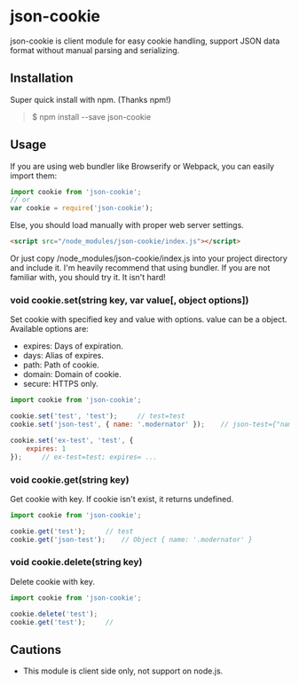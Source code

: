 # json-cookie
json-cookie is client module for easy cookie handling, support JSON data format without manual parsing and serializing.

## Installation
Super quick install with npm. (Thanks npm!)
> $ npm install --save json-cookie

## Usage
If you are using web bundler like Browserify or Webpack, you can easily import them:

```javascript
import cookie from 'json-cookie';
// or
var cookie = require('json-cookie');
```

Else, you should load manually with proper web server settings.
```html
<script src="/node_modules/json-cookie/index.js"></script>
```

Or just copy /node_modules/json-cookie/index.js into your project directory and include it.
I'm heavily recommend that using bundler. If you are not familiar with, you should try it. It isn't hard!


### void cookie.set(string key, var value[, object options])
Set cookie with specified key and value with options. value can be a object.
Available options are:
 - expires: Days of expiration.
 - days: Alias of expires.
 - path: Path of cookie.
 - domain: Domain of cookie.
 - secure: HTTPS only.
 
```javascript
import cookie from 'json-cookie';

cookie.set('test', 'test');		// test=test
cookie.set('json-test', { name: '.modernator' });    // json-test={"name":".modernator"}

cookie.set('ex-test', 'test', {
	expires: 1
});		// ex-test=test; expires= ...
```


### void cookie.get(string key)
Get cookie with key. If cookie isn't exist, it returns undefined.

```javascript
import cookie from 'json-cookie';

cookie.get('test');		// test
cookie.get('json-test');	// Object { name: '.modernator' }

```


### void cookie.delete(string key)
Delete cookie with key.

```javascript
import cookie from 'json-cookie';

cookie.delete('test');
cookie.get('test');		//
```


## Cautions
- This module is client side only, not support on node.js.
